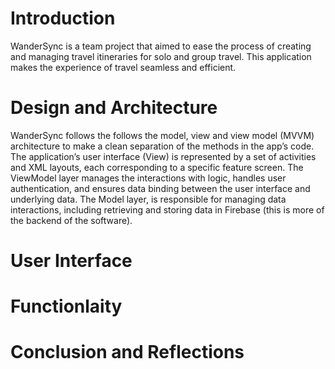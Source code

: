 # Introduction
WanderSync is a team project that aimed to ease the process of creating and managing travel itineraries for solo and group travel. This application makes the experience of travel seamless and efficient.
# Design and Architecture
WanderSync follows the follows the model, view and view model (MVVM) architecture to make a clean separation of the methods in the app’s code. 
The application’s user interface (View) is represented by a set of activities and XML layouts, each corresponding to a specific feature screen.
The ViewModel layer manages the interactions with logic, handles user authentication, and ensures data binding between the user interface and underlying data. 
The Model layer, is responsible for managing data interactions, including retrieving and storing data in Firebase (this is more of the backend of the software).
# User Interface
# Functionlaity
# Conclusion and Reflections
